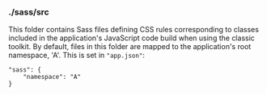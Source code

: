 ### ./sass/src

This folder contains Sass files defining CSS rules corresponding to classes
included in the application's JavaScript code build when using the classic toolkit.
By default, files in this folder are mapped to the application's root namespace, 'A'.
This is set in `"app.json"`:

    "sass": {
        "namespace": "A"
    }